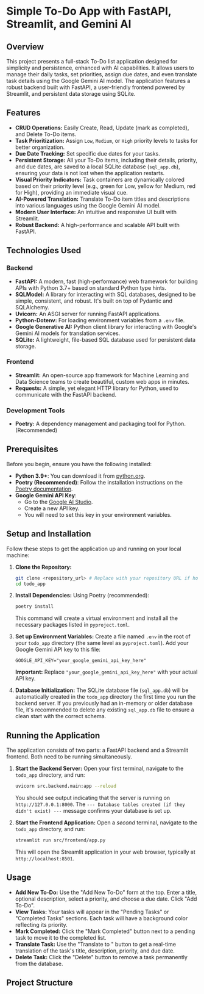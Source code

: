 # Simple To-Do App with FastAPI, Streamlit, and Gemini AI

## Overview

This project presents a full-stack To-Do list application designed for simplicity and persistence, enhanced with AI capabilities. It allows users to manage their daily tasks, set priorities, assign due dates, and even translate task details using the Google Gemini AI model. The application features a robust backend built with FastAPI, a user-friendly frontend powered by Streamlit, and persistent data storage using SQLite.

## Features

* **CRUD Operations:** Easily Create, Read, Update (mark as completed), and Delete To-Do items.
* **Task Prioritization:** Assign `Low`, `Medium`, or `High` priority levels to tasks for better organization.
* **Due Date Tracking:** Set specific due dates for your tasks.
* **Persistent Storage:** All your To-Do items, including their details, priority, and due dates, are saved to a local SQLite database (`sql_app.db`), ensuring your data is not lost when the application restarts.
* **Visual Priority Indicators:** Task containers are dynamically colored based on their priority level (e.g., green for Low, yellow for Medium, red for High), providing an immediate visual cue.
* **AI-Powered Translation:** Translate To-Do item titles and descriptions into various languages using the Google Gemini AI model.
* **Modern User Interface:** An intuitive and responsive UI built with Streamlit.
* **Robust Backend:** A high-performance and scalable API built with FastAPI.

## Technologies Used

### Backend
* **FastAPI:** A modern, fast (high-performance) web framework for building APIs with Python 3.7+ based on standard Python type hints.
* **SQLModel:** A library for interacting with SQL databases, designed to be simple, consistent, and robust. It's built on top of Pydantic and SQLAlchemy.
* **Uvicorn:** An ASGI server for running FastAPI applications.
* **Python-Dotenv:** For loading environment variables from a `.env` file.
* **Google Generative AI:** Python client library for interacting with Google's Gemini AI models for translation services.
* **SQLite:** A lightweight, file-based SQL database used for persistent data storage.

### Frontend
* **Streamlit:** An open-source app framework for Machine Learning and Data Science teams to create beautiful, custom web apps in minutes.
* **Requests:** A simple, yet elegant HTTP library for Python, used to communicate with the FastAPI backend.

### Development Tools
* **Poetry:** A dependency management and packaging tool for Python. (Recommended)

## Prerequisites

Before you begin, ensure you have the following installed:

* **Python 3.9+**: You can download it from [python.org](https://www.python.org/downloads/).
* **Poetry (Recommended)**: Follow the installation instructions on the [Poetry documentation](https://python-poetry.org/docs/#installation).
* **Google Gemini API Key**:
    * Go to the [Google AI Studio](https://aistudio.google.com/app/apikey).
    * Create a new API key.
    * You will need to set this key in your environment variables.

## Setup and Installation

Follow these steps to get the application up and running on your local machine:

1.  **Clone the Repository:**
    ```bash
    git clone <repository_url> # Replace with your repository URL if hosted
    cd todo_app
    ```

2.  **Install Dependencies:**
    Using Poetry (recommended):
    ```bash
    poetry install
    ```
    This command will create a virtual environment and install all the necessary packages listed in `pyproject.toml`.

3.  **Set up Environment Variables:**
    Create a file named `.env` in the root of your `todo_app` directory (the same level as `pyproject.toml`).
    Add your Google Gemini API key to this file:
    ```
    GOOGLE_API_KEY="your_google_gemini_api_key_here"
    ```
    **Important:** Replace `"your_google_gemini_api_key_here"` with your actual API key.

4.  **Database Initialization:**
    The SQLite database file (`sql_app.db`) will be automatically created in the `todo_app` directory the first time you run the backend server. If you previously had an in-memory or older database file, it's recommended to delete any existing `sql_app.db` file to ensure a clean start with the correct schema.

## Running the Application

The application consists of two parts: a FastAPI backend and a Streamlit frontend. Both need to be running simultaneously.

1.  **Start the Backend Server:**
    Open your first terminal, navigate to the `todo_app` directory, and run:
    ```bash
    uvicorn src.backend.main:app --reload
    ```
    You should see output indicating that the server is running on `http://127.0.0.1:8000`. The `--- Database tables created (if they didn't exist) ---` message confirms your database is set up.

2.  **Start the Frontend Application:**
    Open a *second* terminal, navigate to the `todo_app` directory, and run:
    ```bash
    streamlit run src/frontend/app.py
    ```
    This will open the Streamlit application in your web browser, typically at `http://localhost:8501`.

## Usage

* **Add New To-Do:** Use the "Add New To-Do" form at the top. Enter a title, optional description, select a priority, and choose a due date. Click "Add To-Do".
* **View Tasks:** Your tasks will appear in the "Pending Tasks" or "Completed Tasks" sections. Each task will have a background color reflecting its priority.
* **Mark Completed:** Click the "Mark Completed" button next to a pending task to move it to the completed list.
* **Translate Task:** Use the "Translate to <language>" button to get a real-time translation of the task's title, description, priority, and due date.
* **Delete Task:** Click the "Delete" button to remove a task permanently from the database.

## Project Structure